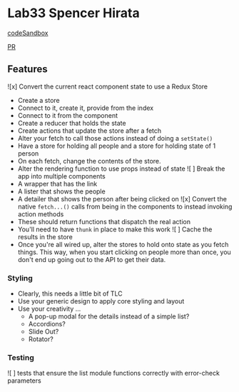 # Lab33 Spencer Hirata

[codeSandbox](https://codesandbox.io/s/1r91jn1rj)

[PR]()

## Features

![x] Convert the current react component state to use a Redux Store

- Create a store
- Connect to it, create it, provide from the index
- Connect to it from the component
- Create a reducer that holds the state
- Create actions that update the store after a fetch
- Alter your fetch to call those actions instead of doing a `setState()`
- Have a store for holding all people and a store for holding state of 1 person
- On each fetch, change the contents of the store.
- Alter the rendering function to use props instead of state
  ![ ] Break the app into multiple components
- A wrapper that has the link
- A lister that shows the people
- A detailer that shows the person after being clicked on
  ![x] Convert the native `fetch...()` calls from being in the components to instead invoking action methods
- These should return functions that dispatch the real action
- You'll need to have `thunk` in place to make this work
  ![ ] Cache the results in the store
- Once you're all wired up, alter the stores to hold onto state as you fetch things. This way, when you start clicking on people more than once, you don't end up going out to the API to get their data.

### Styling

- Clearly, this needs a little bit of TLC
- Use your generic design to apply core styling and layout
- Use your creativity ...
  - A pop-up modal for the details instead of a simple list?
  - Accordions?
  - Slide Out?
  - Rotator?

### Testing

![ ] tests that ensure the list module functions correctly with error-check parameters
